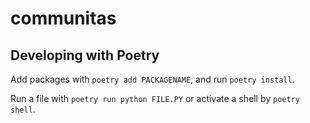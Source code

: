 # communitas

## Developing with Poetry

Add packages with `poetry add PACKAGENAME`, and run `poetry install`.

Run a file with `poetry run python FILE.PY` or activate a shell by `poetry shell`.

